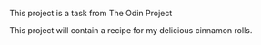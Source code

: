 This project is a task from The Odin Project

This project will contain a recipe for my delicious cinnamon rolls.